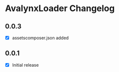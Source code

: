 # AvalynxLoader Changelog

## 0.0.3
- [x] assetscomposer.json added

## 0.0.1
- [x] Initial release
